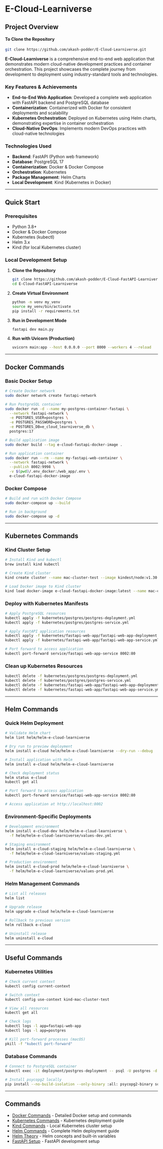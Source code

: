 # E-Cloud-Learniverse

## Project Overview

#### To Clone the Repository
```bash
git clone https://github.com/akash-podder/E-Cloud-Learniverse.git
```

**E-Cloud-Learniverse** is a comprehensive end-to-end web application that demonstrates modern cloud-native development practices and container orchestration. This project showcases the complete journey from development to deployment using industry-standard tools and technologies.

### Key Features & Achievements

- **End-to-End Web Application**: Developed a complete web application with FastAPI backend and PostgreSQL database
- **Containerization**: Containerized with Docker for consistent deployments and scalability
- **Kubernetes Orchestration**: Deployed on Kubernetes using Helm charts, demonstrating expertise in container orchestration
- **Cloud-Native DevOps**: Implements modern DevOps practices with cloud-native technologies

### Technologies Used

- **Backend**: FastAPI (Python web framework)
- **Database**: PostgreSQL 17
- **Containerization**: Docker & Docker Compose
- **Orchestration**: Kubernetes
- **Package Management**: Helm Charts
- **Local Development**: Kind (Kubernetes in Docker)

---

## Quick Start

### Prerequisites

- Python 3.8+
- Docker & Docker Compose
- Kubernetes (kubectl)
- Helm 3.x
- Kind (for local Kubernetes cluster)

### Local Development Setup

1. **Clone the Repository**
   ```bash
   git clone https://github.com/akash-podder/E-Cloud-FastAPI-Learniverse.git
   cd E-Cloud-FastAPI-Learniverse
   ```

2. **Create Virtual Environment**
   ```bash
   python -m venv my_venv
   source my_venv/bin/activate
   pip install -r requirements.txt
   ```

3. **Run in Development Mode**
   ```bash
   fastapi dev main.py
   ```

4. **Run with Uvicorn (Production)**
   ```bash
   uvicorn main:app --host 0.0.0.0 --port 8000 --workers 4 --reload
   ```

---

## Docker Commands

### Basic Docker Setup

```bash
# Create Docker network
sudo docker network create fastapi-network

# Run PostgreSQL container
sudo docker run -d --name my-postgres-container-fastapi \
  --network fastapi-network \
  -e POSTGRES_USER=postgres \
  -e POSTGRES_PASSWORD=postgres \
  -e POSTGRES_DB=e_cloud_learniverse_db \
  postgres:17

# Build application image
sudo docker build --tag e-cloud-fastapi-docker-image .

# Run application container
sudo docker run --rm --name my-fastapi-web-container \
  --network fastapi-network \
  --publish 8002:9998 \
  -v $(pwd)/.env_docker:/web_app/.env \
  e-cloud-fastapi-docker-image
```

### Docker Compose

```bash
# Build and run with Docker Compose
sudo docker-compose up --build

# Run in background
sudo docker-compose up -d
```

---

## Kubernetes Commands

### Kind Cluster Setup

```bash
# Install Kind and kubectl
brew install kind kubectl

# Create Kind cluster
kind create cluster --name mac-cluster-test --image kindest/node:v1.30.6

# Load Docker image to Kind cluster
kind load docker-image e-cloud-fastapi-docker-image:latest --name mac-cluster-test
```

### Deploy with Kubernetes Manifests

```bash
# Apply PostgreSQL resources
kubectl apply -f kubernetes/postgres/postgres-deployment.yml
kubectl apply -f kubernetes/postgres/postgres-service.yml

# Apply FastAPI application resources
kubectl apply -f kubernetes/fastapi-web-app/fastapi-web-app-deployment.yml
kubectl apply -f kubernetes/fastapi-web-app/fastapi-web-app-service.yml

# Port forward to access application
kubectl port-forward service/fastapi-web-app-service 8002:80
```

### Clean up Kubernetes Resources

```bash
kubectl delete -f kubernetes/postgres/postgres-deployment.yml
kubectl delete -f kubernetes/postgres/postgres-service.yml
kubectl delete -f kubernetes/fastapi-web-app/fastapi-web-app-deployment.yml
kubectl delete -f kubernetes/fastapi-web-app/fastapi-web-app-service.yml
```

---

## Helm Commands

### Quick Helm Deployment

```bash
# Validate Helm chart
helm lint helm/helm-e-cloud-learniverse

# Dry run to preview deployment
helm install e-cloud helm/helm-e-cloud-learniverse --dry-run --debug

# Install application with Helm
helm install e-cloud helm/helm-e-cloud-learniverse

# Check deployment status
helm status e-cloud
kubectl get all

# Port forward to access application
kubectl port-forward service/fastapi-web-app-service 8002:80

# Access application at http://localhost:8002
```

### Environment-Specific Deployments

```bash
# Development environment
helm install e-cloud-dev helm/helm-e-cloud-learniverse \
  -f helm/helm-e-cloud-learniverse/values-dev.yml

# Staging environment
helm install e-cloud-staging helm/helm-e-cloud-learniverse \
  -f helm/helm-e-cloud-learniverse/values-staging.yml

# Production environment
helm install e-cloud-prod helm/helm-e-cloud-learniverse \
  -f helm/helm-e-cloud-learniverse/values-prod.yml
```

### Helm Management Commands

```bash
# List all releases
helm list

# Upgrade release
helm upgrade e-cloud helm/helm-e-cloud-learniverse

# Rollback to previous version
helm rollback e-cloud

# Uninstall release
helm uninstall e-cloud
```

---

## Useful Commands

### Kubernetes Utilities

```bash
# Check current context
kubectl config current-context

# Switch context
kubectl config use-context kind-mac-cluster-test

# View all resources
kubectl get all

# Check logs
kubectl logs -l app=fastapi-web-app
kubectl logs -l app=postgres

# Kill port-forward processes (macOS)
pkill -f "kubectl port-forward"
```

### Database Commands

```bash
# Connect to PostgreSQL container
kubectl exec -it deployment/postgres-deployment -- psql -U postgres -d e_cloud_learniverse_db

# Install psycopg2 locally
pip install --no-build-isolation --only-binary :all: psycopg2-binary sqlalchemy
```
---

## Commands

- [Docker Commands](DOCKER_COMMANDS.md) - Detailed Docker setup and commands
- [Kubernetes Commands](kubernetes/KUBERNETES_COMMANDS.md) - Kubernetes deployment guide
- [Kind Commands](kubernetes/KIND_COMMANDS.md) - Local Kubernetes cluster setup
- [Helm Commands](helm/HELM_COMMANDS.md) - Complete Helm deployment guide
- [Helm Theory](helm/HELM_THEORY.md) - Helm concepts and built-in variables
- [FastAPI Setup](FASTAPI_README.md) - FastAPI development setup